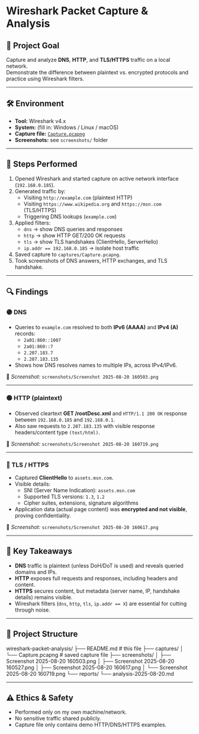 # Wireshark Packet Capture & Analysis

## 🎯 Project Goal
Capture and analyze **DNS**, **HTTP**, and **TLS/HTTPS** traffic on a local network.  
Demonstrate the difference between plaintext vs. encrypted protocols and practice using Wireshark filters.

---

## 🛠️ Environment
- **Tool:** Wireshark v4.x
- **System:** (fill in: Windows / Linux / macOS)
- **Capture file:** [`Capture.pcapng`](./captures/Capture.pcapng)  
- **Screenshots:** see `screenshots/` folder

---

## 📡 Steps Performed
1. Opened Wireshark and started capture on active network interface (`192.168.0.185`).
2. Generated traffic by:
   - Visiting `http://example.com` (plaintext HTTP)
   - Visiting `https://www.wikipedia.org` and `https://msn.com` (TLS/HTTPS)
   - Triggering DNS lookups (`example.com`)
3. Applied filters:
   - `dns` → show DNS queries and responses  
   - `http` → show HTTP GET/200 OK requests  
   - `tls` → show TLS handshakes (ClientHello, ServerHello)  
   - `ip.addr == 192.168.0.185` → isolate host traffic
4. Saved capture to `captures/Capture.pcapng`.
5. Took screenshots of DNS answers, HTTP exchanges, and TLS handshake.

---

## 🔍 Findings

### 🟣 DNS
- Queries to `example.com` resolved to both **IPv6 (AAAA)** and **IPv4 (A)** records:
  - `2a01:860::1007`  
  - `2a01:860::7`  
  - `2.207.183.7`  
  - `2.207.183.135`
- Shows how DNS resolves names to multiple IPs, across IPv4/IPv6.

📸 *Screenshot:* `screenshots/Screenshot 2025-08-20 160503.png`

---

### 🟢 HTTP (plaintext)
- Observed cleartext **GET /rootDesc.xml** and `HTTP/1.1 200 OK` response between `192.168.0.185` and `192.168.0.1`.
- Also saw requests to `2.207.183.135` with visible response headers/content type `(text/html)`.

📸 *Screenshot:* `screenshots/Screenshot 2025-08-20 160719.png`

---

### 🔵 TLS / HTTPS
- Captured **ClientHello** to `assets.msn.com`.
- Visible details:
  - SNI (Server Name Indication): `assets.msn.com`
  - Supported TLS versions: `1.3`, `1.2`
  - Cipher suites, extensions, signature algorithms
- Application data (actual page content) was **encrypted and not visible**, proving confidentiality.

📸 *Screenshot:* `screenshots/Screenshot 2025-08-20 160617.png`

---

## 📑 Key Takeaways
- **DNS** traffic is plaintext (unless DoH/DoT is used) and reveals queried domains and IPs.
- **HTTP** exposes full requests and responses, including headers and content.
- **HTTPS** secures content, but metadata (server name, IP, handshake details) remains visible.
- Wireshark filters (`dns`, `http`, `tls`, `ip.addr == X`) are essential for cutting through noise.

---

## 📂 Project Structure
wireshark-packet-analysis/
├── README.md # this file
├── captures/
│ └── Capture.pcapng # saved capture file
├── screenshots/
│ ├── Screenshot 2025-08-20 160503.png
│ ├── Screenshot 2025-08-20 160527.png
│ ├── Screenshot 2025-08-20 160617.png
│ └── Screenshot 2025-08-20 160719.png
└── reports/
└── analysis-2025-08-20.md

---

## ⚠️ Ethics & Safety
- Performed only on my own machine/network.
- No sensitive traffic shared publicly.  
- Capture file only contains demo HTTP/DNS/HTTPS examples.
